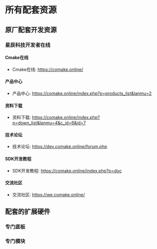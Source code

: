 # 所有配套资源
## 原厂配套开发资源
### 星辰科技开发者在线

#### Cmake在线
* Cmake在线:  https://comake.online/

#### 产品中心
* 产品中心: https://comake.online/index.php?p=products_list&lanmu=2

#### 资料下载

* 资料下载: https://comake.online/index.php?p=down_list&lanmu=4&c_id=6&id=7

#### 技术论坛
* 技术论坛: https://dev.comake.online/forum.php

#### SDK开发教程
* SDK开发教程: https://comake.online/index.php?p=doc

#### 交流社区
* 交流社区: https://we.comake.online/

## 配套的扩展硬件

### 专门底板

### 专门模块